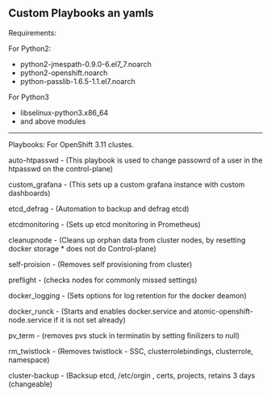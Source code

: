 Custom Playbooks an yamls
---
Requirements:  

For Python2:  
 - python2-jmespath-0.9.0-6.el7_7.noarch  
 - python2-openshift.noarch  
 - python-passlib-1.6.5-1.1.el7.noarch

For Python3
 - libselinux-python3.x86_64
 - and above modules

---
Playbooks:  For OpenShift 3.11 clustes.  
  
auto-htpasswd - (This playbook is used to change passowrd of a user in the htpasswd on the control-plane)
  
custom_grafana - (This sets up a custom grafana instance with custom dashboards)  
  
etcd_defrag - (Automation to backup and defrag etcd)  
  
etcdmonitoring - (Sets up etcd monitoring in Prometheus)  
  
cleanupnode - (Cleans up orphan data from cluster nodes, by resetting docker storage * does not do Control-plane)  
  
self-proision - (Removes self provisioning from cluster)

preflight - (checks nodes for commonly missed settings)

docker_logging - (Sets options for log retention for the docker deamon)

docker_runck - (Starts and enables docker.service and atomic-openshift-node.service if it is not set already) 

pv_term - (removes pvs stuck in terminatin by setting finilizers to null)

rm_twistlock - (Removes twistlock - SSC, clusterrolebindings, clusterrole, namespace)

cluster-backup - (Backsup etcd, /etc/orgin , certs, projects, retains 3 days (changeable)


